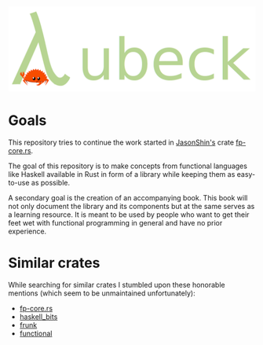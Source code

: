 <div align="center">
    <img src="./lubeck_logo.png" />
</div>

# Goals
This repository tries to continue the work started in
[JasonShin's](https://github.com/JasonShin) crate
[fp-core.rs](https://github.com/JasonShin/fp-core.rs).

The goal of this repository is to make concepts from functional languages like
Haskell available in Rust in form of a library while keeping them as
easy-to-use as possible.

A secondary goal is the creation of an accompanying book. This book will not
only document the library and its components but at the same serves as a
learning resource. It is meant to be used by people who want to get their feet
wet with functional programming in general and have no prior experience.

# Similar crates 

While searching for similar crates I stumbled upon these honorable mentions
(which seem to be unmaintained unfortunately):

- [fp-core.rs](https://github.com/JasonShin/fp-core.rs)
- [haskell_bits](https://github.com/clintonmead/haskell_bits)
- [frunk](https://github.com/lloydmeta/frunk)
- [functional](https://crates.io/crates/functional/0.0.7)
